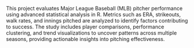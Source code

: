 This project evaluates Major League Baseball (MLB) pitcher performance using advanced statistical analysis in R. Metrics such as ERA, strikeouts, walk rates, and innings pitched are analyzed to identify factors contributing to success. The study includes player comparisons, performance clustering, and trend visualizations to uncover patterns across multiple seasons, providing actionable insights into pitching effectiveness.
